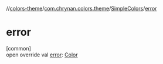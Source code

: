 //[colors-theme](../../../index.md)/[com.chrynan.colors.theme](../index.md)/[SimpleColors](index.md)/[error](error.md)

# error

[common]\
open override val [error](error.md): [Color](../../../../colors-core/colors-core/com.chrynan.colors/-color/index.md)
